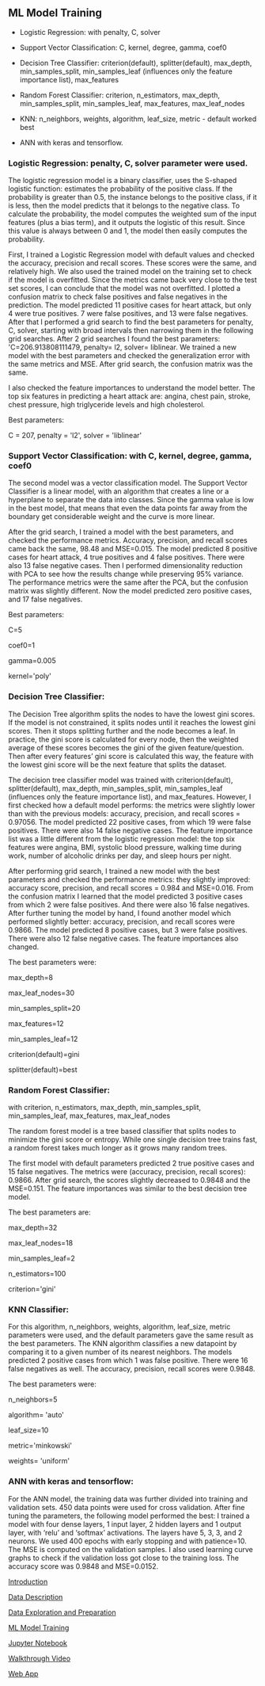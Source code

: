 ## ML Model Training

- Logistic Regression: with penalty, C, solver

- Support Vector Classification: C, kernel, degree, gamma, coef0

- Decision Tree Classifier: criterion(default), splitter(default), max_depth,
min_samples_split, min_samples_leaf (influences only the feature importance list),
max_features

- Random Forest Classifier: criterion, n_estimators, max_depth, min_samples_split,
min_samples_leaf, max_features, max_leaf_nodes

- KNN: n_neighbors, weights, algorithm, leaf_size, metric - default worked best

- ANN with keras and tensorflow.

### Logistic Regression: penalty, C, solver parameter were used.

The logistic regression model is a binary classifier, uses the S-shaped logistic function:
estimates the probability of the positive class. If the probability is greater than 0.5, the
instance belongs to the positive class, if it is less, then the model predicts that it belongs
to the negative class. To calculate the probability, the model computes the weighted
sum of the input features (plus a bias term), and it outputs the logistic of this result.
Since this value is always between 0 and 1, the model then easily computes the
probability.

First, I trained a Logistic Regression model with default values and checked the
accuracy, precision and recall scores. These scores were the same, and relatively high.
We also used the trained model on the training set to check if the model is overfitted.
Since the metrics came back very close to the test set scores, I can conclude that the
model was not overfitted. I plotted a confusion matrix to check false positives and false
negatives in the prediction. The model predicted 11 positive cases for heart attack, but
only 4 were true positives. 7 were false positives, and 13 were false negatives.
After that I performed a grid search to find the best parameters for penalty, C, solver,
starting with broad intervals then narrowing them in the following grid searches. After 2
grid searches I found the best parameters: 'C=206.913808111479, penalty= l2, solver=
liblinear. We trained a new model with the best parameters and checked the
generalization error with the same metrics and MSE. After grid search, the confusion
matrix was the same.

I also checked the feature importances to understand the model better. The top six
features in predicting a heart attack are: angina, chest pain, stroke, chest pressure, high
triglyceride levels and high cholesterol.

Best parameters:

C = 207, penalty = 'l2', solver = 'liblinear'

### Support Vector Classification: with C, kernel, degree, gamma, coef0

The second model was a vector classification model. The Support Vector Classifier is a
linear model, with an algorithm that creates a line or a hyperplane to separate the data
into classes. Since the gamma value is low in the best model, that means that even the
data points far away from the boundary get considerable weight and the curve is more
linear.

After the grid search, I trained a model with the best parameters, and checked the
performance metrics. Accuracy, precision, and recall scores came back the same, 98.48
and MSE=0.015. The model predicted 8 positive cases for heart attack, 4 true positives
and 4 false positives. There were also 13 false negative cases.
Then I performed dimensionality reduction with PCA to see how the results change
while preserving 95% variance. The performance metrics were the same after the PCA,
but the confusion matrix was slightly different. Now the model predicted zero positive
cases, and 17 false negatives.

Best parameters:

C=5

coef0=1

gamma=0.005

kernel='poly'

### Decision Tree Classifier:

The Decision Tree algorithm splits the nodes to have the lowest gini scores. If the model
is not constrained, it splits nodes until it reaches the lowest gini scores. Then it stops
splitting further and the node becomes a leaf. In practice, the gini score is calculated for
every node, then the weighted average of these scores becomes the gini of the given
feature/question. Then after every features’ gini score is calculated this way, the feature
with the lowest gini score will be the next feature that splits the dataset.

The decision tree classifier model was trained with criterion(default), splitter(default),
max_depth, min_samples_split, min_samples_leaf (influences only the feature
importance list), and max_features. However, I first checked how a default model
performs: the metrics were slightly lower than with the previous models: accuracy,
precision, and recall scores = 0.97056. The model predicted 22 positive cases, from
which 19 were false positives. There were also 14 false negative cases. The feature
importance list was a little different from the logistic regression model: the top six
features were angina, BMI, systolic blood pressure, walking time during work, number of
alcoholic drinks per day, and sleep hours per night.

After performing grid search, I trained a new model with the best parameters and
checked the performance metrics: they slightly improved: accuracy score, precision,
and recall scores = 0.984 and MSE=0.016. From the confusion matrix I learned that the
model predicted 3 positive cases from which 2 were false positives. And there were also
16 false negatives. After further tuning the model by hand, I found another model which
performed slightly better: accuracy, precision, and recall scores were 0.9866. The
model predicted 8 positive cases, but 3 were false positives. There were also 12 false
negative cases. The feature importances also changed.

The best parameters were:

max_depth=8

max_leaf_nodes=30

min_samples_split=20

max_features=12

min_samples_leaf=12

criterion(default)=gini

splitter(default)=best

### Random Forest Classifier: 

with criterion, n_estimators, max_depth, min_samples_split, min_samples_leaf, max_features, max_leaf_nodes

The random forest model is a tree based classifier that splits nodes to minimize the gini
score or entropy. While one single decision tree trains fast, a random forest takes much
longer as it grows many random trees.

The first model with default parameters predicted 2 true positive cases and 15 false
negatives. The metrics were (accuracy, precision, recall scores): 0.9866.
After grid search, the scores slightly decreased to 0.9848 and the MSE=0.151.
The feature importances was similar to the best decision tree model.

The best parameters are:

max_depth=32

max_leaf_nodes=18

min_samples_leaf=2

n_estimators=100

criterion='gini'

### KNN Classifier: 

For this algorithm, n_neighbors, weights, algorithm, leaf_size, metric
parameters were used, and the default parameters gave the same result as the best
parameters. The KNN algorithm classifies a new datapoint by comparing it to a given
number of its nearest neighbors. The models predicted 2 positive cases from which 1
was false positive. There were 16 false negatives as well. The accuracy, precision,
recall scores were 0.9848. 

The best parameters were:

n_neighbors=5

algorithm= 'auto'

leaf_size=10

metric='minkowski'

weights= 'uniform'

### ANN with keras and tensorflow:

For the ANN model, the training data was further divided into training and validation
sets. 450 data points were used for cross validation. After fine tuning the parameters,
the following model performed the best: I trained a model with four dense layers, 1 input
layer, 2 hidden layers and 1 output layer, with ‘relu’ and ‘softmax’ activations. The layers
have 5, 3, 3, and 2 neurons. We used 400 epochs with early stopping and with
patience=10. The MSE is computed on the validation samples. I also used learning
curve graphs to check if the validation loss got close to the training loss. The accuracy
score was 0.9848 and MSE=0.0152.

[Introduction](http://piringer.github.io/heartdisease/intro)

[Data Description](http://piringer.github.io/heartdisease/Project.pdf)

[Data Exploration and Preparation](http://piringer.github.io/heartdisease/exploration)

[ML Model Training](http://piringer.github.io/heartdisease/models)

[Jupyter Notebook](https://github.com/piringer/heartdisease/blob/main/australian2.ipynb)

[Walkthrough Video](https://www.youtube.com/watch?v=18eQWJJu3tA)

[Web App](http://ec2-52-54-129-72.compute-1.amazonaws.com:8501/)


